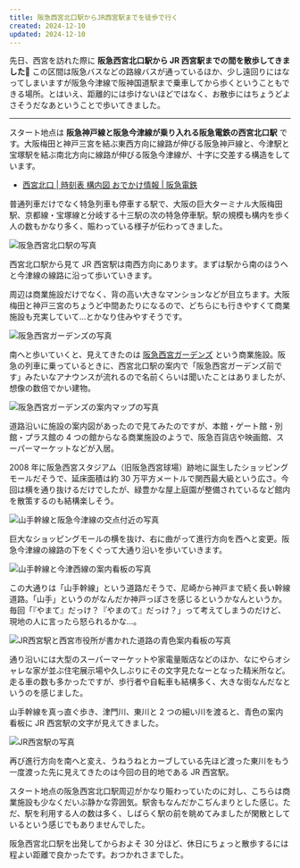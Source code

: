 ```yaml
---
title: 阪急西宮北口駅からJR西宮駅までを徒歩で行く
created: 2024-12-10
updated: 2024-12-10
---
```


先日、西宮を訪れた際に **阪急西宮北口駅から JR 西宮駅までの間を散歩してきました🚶** この区間は阪急バスなどの路線バスが通っているほか、少し遠回りにはなってしまいますが阪急今津線で阪神国道駅まで乗車してから歩くということもできる場所。とはいえ、距離的には歩けないほどではなく、お散歩にはちょうどよさそうだなあということで歩いてきました。

---

スタート地点は **阪急神戸線と阪急今津線が乗り入れる阪急電鉄の西宮北口駅** です。大阪梅田と神戸三宮を結ぶ東西方向に線路が伸びる阪急神戸線と、今津駅と宝塚駅を結ぶ南北方向に線路が伸びる阪急今津線が、十字に交差する構造をしています。

- [西宮北口 | 時刻表 構内図 おでかけ情報 | 阪急電鉄](https://www.hankyu.co.jp/station/nishinomiya_kitaguchi.html)

普通列車だけでなく特急列車も停車する駅で、大阪の巨大ターミナル大阪梅田駅、京都線・宝塚線と分岐する十三駅の次の特急停車駅。駅の規模も構内を歩く人の数もかなり多く、賑わっている様子が伝わってきました。

![阪急西宮北口駅の写真](972accc1-074f-4ba6-a953-21f1eafbd800)

西宮北口駅から見て JR 西宮駅は南西方向にあります。まずは駅から南のほうへと今津線の線路に沿って歩いていきます。

周辺は商業施設だけでなく、背の高い大きなマンションなどが目立ちます。大阪梅田と神戸三宮のちょうど中間あたりになるので、どちらにも行きやすくて商業施設も充実していて…とかなり住みやすそうです。

![阪急西宮ガーデンズの写真](65c1f227-9801-40d6-dbf3-e8954882ca00)

南へと歩いていくと、見えてきたのは [阪急西宮ガーデンズ](https://nishinomiya-gardens.com/) という商業施設。阪急の列車に乗っているときに、西宮北口駅の案内で「阪急西宮ガーデンズ前です」みたいなアナウンスが流れるので名前くらいは聞いたことはありましたが、想像の数倍でかい建物。

![阪急西宮ガーデンズの案内マップの写真](520f11ee-f422-4c77-ab45-2b4250315d00)

道路沿いに施設の案内図があったので見てみたのですが、本館・ゲート館・別館・プラス館の 4 つの館からなる商業施設のようで、阪急百貨店や映画館、スーパーマーケットなどが入居。

2008 年に阪急西宮スタジアム（旧阪急西宮球場）跡地に誕生したショッピングモールだそうで、延床面積は約 30 万平方メートルで関西最大級という広さ。今回は横を通り抜けるだけでしたが、緑豊かな屋上庭園が整備されているなど館内を散策するのも結構楽しそう。

![山手幹線と阪急今津線の交点付近の写真](6d23723b-a6f1-44eb-de54-1cfeeda1a100)

巨大なショッピングモールの横を抜け、右に曲がって進行方向を西へと変更。阪急今津線の線路の下をくぐって大通り沿いを歩いていきます。

![山手幹線と今津西線の案内看板の写真](da789e4c-fc9e-4ede-ced1-7ddd9d166600)

この大通りは「山手幹線」という道路だそうで、尼崎から神戸まで続く長い幹線道路。「山手」というのがなんだか神戸っぽさを感じるというかなんというか。毎回「『やまて』だっけ？『やまのて』だっけ？」って考えてしまうのだけど、現地の人に言ったら怒られるかな…。

![JR西宮駅と西宮市役所が書かれた道路の青色案内看板の写真](ad772b53-9eec-49df-3d09-1e9c4b918f00)

通り沿いには大型のスーパーマーケットや家電量販店などのほか、なにやらオシャレな家が並ぶ住宅展示場や久しぶりにその文字見たなーとなった精米所など。走る車の数も多かったですが、歩行者や自転車も結構多く、大きな街なんだなというのを感じました。

山手幹線を真っ直ぐ歩き、津門川、東川と 2 つの細い川を渡ると、青色の案内看板に JR 西宮駅の文字が見えてきました。

![JR西宮駅の写真](c10ae7ce-9b13-4556-fc1f-7034e3430500)

再び進行方向を南へと変え、うねうねとカーブしている先ほど渡った東川をもう一度渡った先に見えてきたのは今回の目的地である JR 西宮駅。

スタート地点の阪急西宮北口駅周辺がかなり賑わっていたのに対し、こちらは商業施設も少なくだいぶ静かな雰囲気。駅舎もなんだかこぢんまりとした感じ。ただ、駅を利用する人の数は多く、しばらく駅の前を眺めてみましたが閑散としているという感じでもありませんでした。

阪急西宮北口駅を出発してからおよそ 30 分ほど、休日にちょっと散歩するには程よい距離で良かったです。おつかれさまでした。
